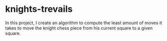 # knights-trevails

In this project, I create an algorithm to compute the least amount of moves it takes to move the knight chess piece from his current square to a given square.
